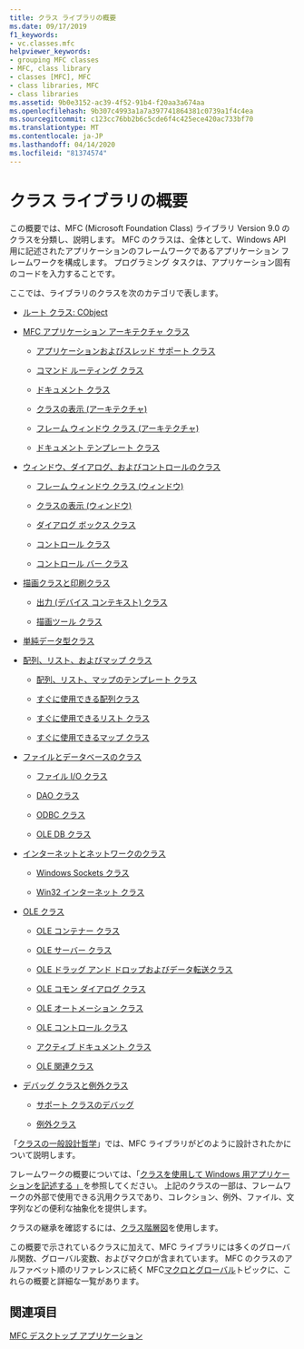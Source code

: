 ```yaml
---
title: クラス ライブラリの概要
ms.date: 09/17/2019
f1_keywords:
- vc.classes.mfc
helpviewer_keywords:
- grouping MFC classes
- MFC, class library
- classes [MFC], MFC
- class libraries, MFC
- class libraries
ms.assetid: 9b0e3152-ac39-4f52-91b4-f20aa3a674aa
ms.openlocfilehash: 9b307c4993a1a7a397741864381c0739a1f4c4ea
ms.sourcegitcommit: c123cc76bb2b6c5cde6f4c425ece420ac733bf70
ms.translationtype: MT
ms.contentlocale: ja-JP
ms.lasthandoff: 04/14/2020
ms.locfileid: "81374574"
---
```

# <a name="class-library-overview"></a>クラス ライブラリの概要

この概要では、MFC (Microsoft Foundation Class) ライブラリ Version 9.0 のクラスを分類し、説明します。 MFC のクラスは、全体として、Windows API 用に記述されたアプリケーションのフレームワークであるアプリケーション フレームワークを構成します。 プログラミング タスクは、アプリケーション固有のコードを入力することです。

ここでは、ライブラリのクラスを次のカテゴリで表します。

- [ルート クラス: CObject](../mfc/root-class-cobject.md)

- [MFC アプリケーション アーキテクチャ クラス](../mfc/mfc-application-architecture-classes.md)

  - [アプリケーションおよびスレッド サポート クラス](../mfc/application-and-thread-support-classes.md)

  - [コマンド ルーティング クラス](../mfc/command-routing-classes.md)

  - [ドキュメント クラス](../mfc/document-classes.md)

  - [クラスの表示 (アーキテクチャ)](../mfc/view-classes-architecture.md)

  - [フレーム ウィンドウ クラス (アーキテクチャ)](../mfc/frame-window-classes-architecture.md)

  - [ドキュメント テンプレート クラス](../mfc/document-template-classes.md)

- [ウィンドウ、ダイアログ、およびコントロールのクラス](../mfc/window-dialog-and-control-classes.md)

  - [フレーム ウィンドウ クラス (ウィンドウ)](../mfc/frame-window-classes-windows.md)

  - [クラスの表示 (ウィンドウ)](../mfc/view-classes-windows.md)

  - [ダイアログ ボックス クラス](../mfc/dialog-box-classes.md)

  - [コントロール クラス](../mfc/control-classes.md)

  - [コントロール バー クラス](../mfc/control-bar-classes.md)

- [描画クラスと印刷クラス](../mfc/drawing-and-printing-classes.md)

  - [出力 (デバイス コンテキスト) クラス](../mfc/output-device-context-classes.md)

  - [描画ツール クラス](../mfc/drawing-tool-classes.md)

- [単純データ型クラス](../mfc/simple-data-type-classes.md)

- [配列、リスト、およびマップ クラス](../mfc/array-list-and-map-classes.md)

  - [配列、リスト、マップのテンプレート クラス](../mfc/template-classes-for-arrays-lists-and-maps.md)

  - [すぐに使用できる配列クラス](../mfc/ready-to-use-array-classes.md)

  - [すぐに使用できるリスト クラス](../mfc/ready-to-use-list-classes.md)

  - [すぐに使用できるマップ クラス](../mfc/ready-to-use-map-classes.md)

- [ファイルとデータベースのクラス](../mfc/file-and-database-classes.md)

  - [ファイル I/O クラス](../mfc/file-i-o-classes.md)

  - [DAO クラス](../mfc/dao-classes.md)

  - [ODBC クラス](../mfc/odbc-classes.md)

  - [OLE DB クラス](../mfc/ole-db-classes.md)

- [インターネットとネットワークのクラス](../mfc/internet-and-networking-classes.md)

  - [Windows Sockets クラス](../mfc/windows-sockets-classes.md)

  - [Win32 インターネット クラス](../mfc/win32-internet-classes.md)

- [OLE クラス](../mfc/ole-classes.md)

  - [OLE コンテナー クラス](../mfc/ole-container-classes.md)

  - [OLE サーバー クラス](../mfc/ole-server-classes.md)

  - [OLE ドラッグ アンド ドロップおよびデータ転送クラス](../mfc/ole-drag-and-drop-and-data-transfer-classes.md)

  - [OLE コモン ダイアログ クラス](../mfc/ole-common-dialog-classes.md)

  - [OLE オートメーション クラス](../mfc/ole-automation-classes.md)

  - [OLE コントロール クラス](../mfc/ole-control-classes.md)

  - [アクティブ ドキュメント クラス](../mfc/active-document-classes.md)

  - [OLE 関連クラス](../mfc/ole-related-classes.md)

- [デバッグ クラスと例外クラス](../mfc/debugging-and-exception-classes.md)

  - [サポート クラスのデバッグ](../mfc/debugging-support-classes.md)

  - [例外クラス](../mfc/exception-classes.md)

「[クラスの一般設計哲学](../mfc/general-class-design-philosophy.md)」では、MFC ライブラリがどのように設計されたかについて説明します。

フレームワークの概要については、「[クラスを使用して Windows 用アプリケーションを記述する 」](../mfc/using-the-classes-to-write-applications-for-windows.md)を参照してください。 上記のクラスの一部は、フレームワークの外部で使用できる汎用クラスであり、コレクション、例外、ファイル、文字列などの便利な抽象化を提供します。

クラスの継承を確認するには、[クラス階層図](../mfc/hierarchy-chart.md)を使用します。

この概要で示されているクラスに加えて、MFC ライブラリには多くのグローバル関数、グローバル変数、およびマクロが含まれています。 MFC のクラスのアルファベット順のリファレンスに続く MFC[マクロとグローバル](../mfc/reference/mfc-macros-and-globals.md)トピックに、これらの概要と詳細な一覧があります。

## <a name="see-also"></a>関連項目

[MFC デスクトップ アプリケーション](../mfc/mfc-desktop-applications.md)
